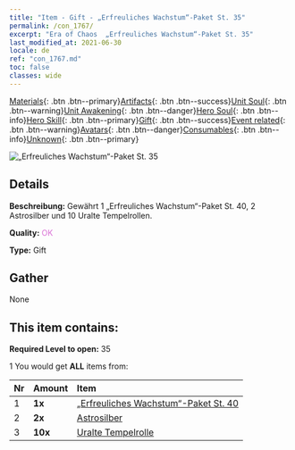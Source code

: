 ```yaml
---
title: "Item - Gift - „Erfreuliches Wachstum“-Paket St. 35"
permalink: /con_1767/
excerpt: "Era of Chaos  „Erfreuliches Wachstum“-Paket St. 35"
last_modified_at: 2021-06-30
locale: de
ref: "con_1767.md"
toc: false
classes: wide
---
```

 [Materials](/ItemsDE/){: .btn .btn--primary}[Artifacts](/ItemsDE/Artifacts/){: .btn .btn--success}[Unit Soul](/ItemsDE/UnitSoul/){: .btn .btn--warning}[Unit Awakening](/ItemsDE/UnitAwakening/){: .btn .btn--danger}[Hero Soul](/ItemsDE/HeroSoul/){: .btn .btn--info}[Hero Skill](/ItemsDE/HeroSkill/){: .btn .btn--primary}[Gift](/ItemsDE/Gift/){: .btn .btn--success}[Event related](/ItemsDE/Events/){: .btn .btn--warning}[Avatars](/ItemsDE/Avatars/){: .btn .btn--danger}[Consumables](/ItemsDE/Consumables/){: .btn .btn--info}[Unknown](/ItemsDE/Unknown/){: .btn .btn--primary}

 ![„Erfreuliches Wachstum“-Paket St. 35](/images/t/i_907219.png)

## Details
 **Beschreibung:** Gewährt 1 „Erfreuliches Wachstum“-Paket St. 40, 2 Astrosilber und 10 Uralte Tempelrollen.

 **Quality:** <span style="color: #DA70D6">OK</span>

 **Type:** Gift

## Gather

  None

## This item contains:

 **Required Level to open:** 35

 1 You would get **ALL** items  from:

  | Nr | Amount |     Item    |
  |:---|:-------|:------------|
  | 1 |  **1x** | [„Erfreuliches Wachstum“-Paket St. 40](/ItemsDE/con_1768/) |  | 
  | 2 |  **2x** | [Astrosilber](/ItemsDE/con_969/) |  | 
  | 3 |  **10x** | [Uralte Tempelrolle](/ItemsDE/con_697/) |  | 
